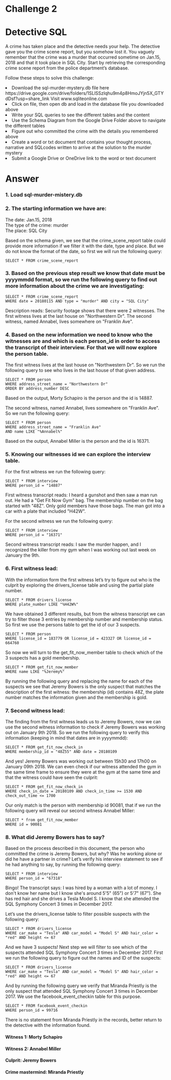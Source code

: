 # Challenge 2
# Detective SQL

A crime has taken place and the detective needs your help. The detective gave you the crime scene report, but you somehow lost it. You vaguely remember that the crime was a murder that occurred sometime on Jan.15, 2018 and that it took place in SQL City. Start by retrieving the corresponding crime scene report from the police department’s database.

Follow these steps to solve this challenge:

<li> Download the sql-murder-mystery.db file here https://drive.google.com/drive/folders/1SLlSSzIqhu9m4p8HmoJYjn5X_GTYdDsf?usp=share_link
Visit www.sqliteonline.com </li>
<li> Click on file, then open db and load in the database file you downloaded above </li>
<li> Write your SQL queries to see the different tables and the content </li>
<li> Use the Schema Diagram from the Google Drive Folder above to navigate the different tables </li>
<li> Figure out who committed the crime with the details you remembered above </li>
<li> Create a word or txt document that contains your thought process, narrative and SQLcodes written to arrive at the solution to the murder mystery </li>
<li> Submit a Google Drive or OneDrive link to the word or text document </li>

# Answer

### 1. Load sql-murder-mistery.db

### 2. The starting information we have are:

The date: Jan.15, 2018 <br>
The type of the crime: murder <br>
The place: SQL City <br>

Based on the schema given, we see that the crime_scene_report table could provide more information if we filter it with the date, type and place. But we do not know the format of the date, so first we will run the following query:

```
SELECT * FROM crime_scene_report
```

### 3. Based on the previous step result we know that date must be yyyymmdd format, so we run the following query to find out more information about the crime we are investigating:

```
SELECT * FROM crime_scene_report
WHERE date = 20180115 AND type = "murder" AND city = "SQL City"
```

Description reads: Security footage shows that there were 2 witnesses. The first witness lives at the last house on "Northwestern Dr". The second witness, named Annabel, lives somewhere on "Franklin Ave".

### 4. Based on the new information we need to know who the witnesses are and which is each person_id in order to access the transcript of their interview. For that we will now explore the person table.

The first witness lives at the last house on "Northwestern Dr". So we run the following query to see who lives in the last house of that given address.

```
SELECT * FROM person
WHERE address_street_name = "Northwestern Dr"
ORDER BY address_number DESC
```

Based on the output, Morty Schapiro is the person and the id is 14887.

The second witness, named Annabel, lives somewhere on "Franklin Ave". So we run the following query:

```
SELECT * FROM person
WHERE address_street_name = "Franklin Ave"
AND name LIKE "%Annabel%" 
```

Based on the output, Annabel Miller is the person and the id is 16371.

### 5. Knowing our witnesses id we can explore the interview table.

For the first witness we run the following query: 

```
SELECT * FROM interview
WHERE person_id = "14887"
```

First witness transcript reads: I heard a gunshot and then saw a man run out. He had a "Get Fit Now Gym" bag. The membership number on the bag started with "48Z". Only gold members have those bags. The man got into a car with a plate that included "H42W".

For the second witness we run the following query:

```
SELECT * FROM interview
WHERE person_id = "16371"
```

Second witness transcript reads: I saw the murder happen, and I recognized the killer from my gym when I was working out last week on January the 9th.

### 6. First witness lead:

With the information form the first witness let’s try to figure out who is the culprit by exploring the drivers_license table and using the partial plate number.

```
SELECT * FROM drivers_license
WHERE plate_number LIKE "%H42W%"
```

We have obtained 3 different results, but from the witness transcript we can try to filter those 3 entries by membership number and membership status. So first we use the persons table to get the id of our 3 suspects.

```
SELECT * FROM person
WHERE license_id = 183779 OR license_id = 423327 OR license_id = 664760
```

So now we will turn to the get_fit_now_member table to check which of the 3 suspects has a gold membership. 

```
SELECT * FROM get_fit_now_member
WHERE name LIKE "%Jeremy%"
```

By running the following query and replacing the name for each of the suspects we see that Jeremy Bowers is the only suspect that matches the description of the first witness: the membership (id) contains 48Z, the plate number matches the information given and the membership is gold.

### 7. Second witness lead:

The finding from the first witness leads us to Jeremy Bowers, now we can use the second witness information to check if Jeremy Bowers was working out on January 9th 2018. So we run the following query to verify this information (keeping in mind that dates are in yyyymmdd):

```
SELECT * FROM get_fit_now_check_in
WHERE membership_id = "48Z55" AND date = 20180109
```

And yes! Jeremy Bowers was working out between 15h30 and 17h00 on January 09th 2018. We can even check if our witness attended the gym in the same time frame to ensure they were at the gym at the same time and that the witness could have seen the culprit:

```
SELECT * FROM get_fit_now_check_in
WHERE check_in_date = 20180109 AND check_in_time >= 1530 AND check_out_time <= 1700
```

Our only match is the person with membership id 90081, that if we run the following query will reveal our second witness Annabel Miller:

```
SELECT * from get_fit_now_member
WHERE id = 90081
```

### 8. What did Jeremy Bowers has to say?

Based on the process described in this document, the person who committed the crime is Jeremy Bowers, but why? Was he working alone or did he have a partner in crime? Let’s verify his interview statement to see if he had anything to say, by running the following query:

```
SELECT * FROM interview
WHERE person_id = "67318"
```

Bingo! The transcript says: I was hired by a woman with a lot of money. I don't know her name but I know she's around 5'5" (65") or 5'7" (67"). She has red hair and she drives a Tesla Model S. I know that she attended the SQL Symphony Concert 3 times in December 2017.

Let’s use the drivers_license table to filter possible suspects with the following query:

```
SELECT * FROM drivers_license
WHERE car_make = "Tesla" AND car_model = "Model S" AND hair_color = "red" AND height <= 67
```

And we have 3 suspects! Next step we will filter to see which of the suspects attended SQL Symphony Concert 3 times in December 2017. First we run the following query to figure out the names and ID of the suspects:

```
SELECT * FROM drivers_license
WHERE car_make = "Tesla" AND car_model = "Model S" AND hair_color = "red" AND height <= 67
```

And by running the following query we verify that Miranda Priestly is the only suspect that attended SQL Symphony Concert 3 times in December 2017. We use the facebook_event_checkin table for this purpose.

```
SELECT * FROM facebook_event_checkin
WHERE person_id = 99716
```

There is no statement from Miranda Priestly in the records, better return to the detective with the information found. 

#### Witness 1: **Morty Schapiro**
#### Witness 2: **Annabel Miller**
#### Culprit: **Jeremy Bowers**
#### Crime mastermind: **Miranda Priestly**
